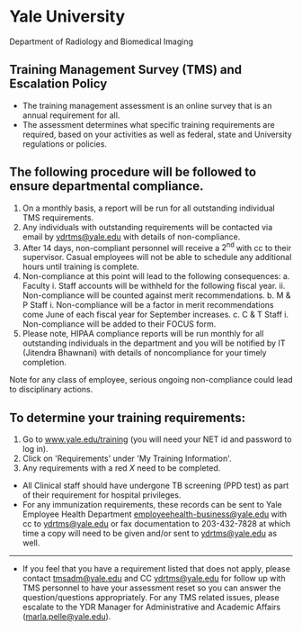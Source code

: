 # Yale University 

Department of Radiology and Biomedical Imaging

## Training Management Survey (TMS) and Escalation Policy

- The training management assessment is an online survey that is an annual requirement for all.
- The assessment determines what specific training requirements are required, based on your activities as well as federal, state and University regulations or policies.


## The following procedure will be followed to ensure departmental compliance.

1) On a monthly basis, a report will be run for all outstanding individual TMS requirements.
2) Any individuals with outstanding requirements will be contacted via email by ydrtms@yale.edu with details of non-compliance.
3) After 14 days, non-compliant personnel will receive a $2^{\text {nd }}$ with cc to their supervisor. Casual employees will not be able to schedule any additional hours until training is complete.
4) Non-compliance at this point will lead to the following consequences:
a. Faculty
i. Staff accounts will be withheld for the following fiscal year.
ii. Non-compliance will be counted against merit recommendations.
b. M \& P Staff
i. Non-compliance will be a factor in merit recommendations come June of each fiscal year for September increases.
c. C \& T Staff
i. Non-compliance will be added to their FOCUS form.
5) Please note, HIPAA compliance reports will be run monthly for all outstanding individuals in the department and you will be notified by IT (Jitendra Bhawnani) with details of noncompliance for your timely completion.

Note for any class of employee, serious ongoing non-compliance could lead to disciplinary actions.

## To determine your training requirements:

1. Go to www.yale.edu/training (you will need your NET id and password to log in).
2. Click on 'Requirements' under 'My Training Information'.
3. Any requirements with a red $X$ need to be completed.

- All Clinical staff should have undergone TB screening (PPD test) as part of their requirement for hospital privileges.
- For any immunization requirements, these records can be sent to Yale Employee Health Department employeehealth-business@yale.edu with cc to ydrtms@yale.edu or fax documentation to 203-432-7828 at which time a copy will need to be given and/or sent to ydrtms@yale.edu as well.

---

- If you feel that you have a requirement listed that does not apply, please contact tmsadm@yale.edu and CC ydrtms@yale.edu for follow up with TMS personnel to have your assessment reset so you can answer the question/questions appropriately. For any TMS related issues, please escalate to the YDR Manager for Administrative and Academic Affairs (marla.pelle@yale.edu).